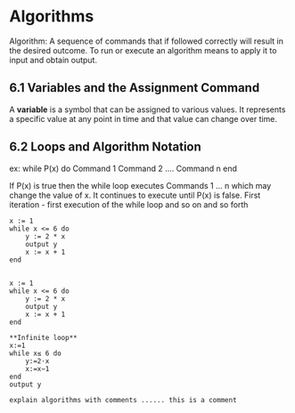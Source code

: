 # Algorithms
Algorithm: A sequence of commands that if followed correctly will result in the desired outcome. 
To run or execute an algorithm means to apply it to input and obtain output.

## 6.1 Variables and the Assignment Command
A **variable** is a symbol that can be assigned to various values. It represents a specific value at any point in time and that value can change over time. 

## 6.2 Loops and Algorithm Notation
ex:
while P(x) do
    Command 1
    Command 2
    ....
    Command n
end

If P(x) is true then the while loop executes Commands 1 ... n which may change the value of x. It continues to execute until P(x) is false.
First iteration - first execution of the while loop and so on and so forth

    x := 1
    while x <= 6 do
        y := 2 * x
        output y
        x := x + 1
    end
    

    x := 1
    while x <= 6 do
        y := 2 * x
        output y
        x := x + 1
    end

    **Infinite loop**
    x:=1
    while x≤ 6 do
        y:=2·x
        x:=x−1
    end
    output y

    explain algorithms with comments ...... this is a comment